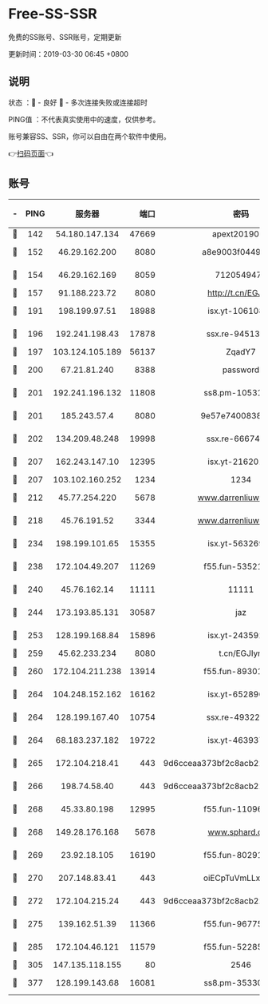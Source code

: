 # Free-SS-SSR

免费的SS账号、SSR账号，定期更新

更新时间：2019-03-30 06:45 +0800

## 说明

状态     ：🙂 - 良好 🙁 - 多次连接失败或连接超时

PING值   ：不代表真实使用中的速度，仅供参考。

账号兼容SS、SSR，你可以自由在两个软件中使用。

👉[扫码页面](https://liesauer.github.io/Free-SS-SSR/)👈

## 账号

|-|PING|服务器|端口|密码|加密方式|区域|
|:----:|:----:|:-----:|-----:|:----:|:----:|:----:|
|🙂|142|54.180.147.134|47669|apext2019001|chacha20|KR|
|🙂|152|46.29.162.200|8080|a8e9003f0449cea5|chacha20-ietf|RU|
|🙂|154|46.29.162.169|8059|7120549471|aes-256-cfb||
|🙂|157|91.188.223.72|8080|http://t.cn/EGJIyrl|rc4-md5|RU|
|🙂|191|198.199.97.51|18988|isx.yt-10610872|aes-256-cfb|US|
|🙂|196|192.241.198.43|17878|ssx.re-94513263|aes-256-cfb|US|
|🙂|197|103.124.105.189|56137|ZqadY7|chacha20|US|
|🙂|200|67.21.81.240|8388|password|aes-256-cfb|US|
|🙂|201|192.241.196.132|11808|ss8.pm-10531723|aes-256-cfb|US|
|🙂|201|185.243.57.4|8080|9e57e7400838a01e|chacha20-ietf|US|
|🙂|202|134.209.48.248|19998|ssx.re-66674376|aes-256-cfb|US|
|🙂|207|162.243.147.10|12395|isx.yt-21620171|aes-256-cfb|US|
|🙂|207|103.102.160.252|1234|1234|rc4-md5|JP|
|🙂|212|45.77.254.220|5678|www.darrenliuwei.com|aes-256-cfb|SG|
|🙂|218|45.76.191.52|3344|www.darrenliuwei.com|aes-256-cfb|JP|
|🙂|234|198.199.101.65|15355|isx.yt-56326959|aes-256-cfb|US|
|🙂|238|172.104.49.207|11269|f55.fun-53521114|aes-256-cfb|SG|
|🙂|240|45.76.162.14|11111|11111|aes-256-cfb|SG|
|🙂|244|173.193.85.131|30587|jaz|aes-256-cfb|US|
|🙂|253|128.199.168.84|15896|isx.yt-24359224|aes-256-cfb|SG|
|🙂|259|45.62.233.234|8080|t.cn/EGJIyrl|rc4-md5|CA|
|🙂|260|172.104.211.238|13914|f55.fun-89301150|aes-256-cfb|US|
|🙂|264|104.248.152.162|16162|isx.yt-65289690|aes-256-cfb|SG|
|🙂|264|128.199.167.40|10754|ssx.re-49322932|aes-256-cfb|SG|
|🙂|264|68.183.237.182|19722|isx.yt-46393764|aes-256-cfb|SG|
|🙂|265|172.104.218.41|443|9d6cceaa373bf2c8acb22e60b6a58be6|aes-256-cfb|US|
|🙂|266|198.74.58.40|443|9d6cceaa373bf2c8acb22e60b6a58be6|aes-256-cfb|US|
|🙂|268|45.33.80.198|12995|f55.fun-11096059|aes-256-cfb|US|
|🙂|268|149.28.176.168|5678|www.sphard.com|aes-256-cfb|AU|
|🙂|269|23.92.18.105|16190|f55.fun-80291265|aes-256-cfb|US|
|🙂|270|207.148.83.41|443|oiECpTuVmLLxk4Ts|aes-256-cfb|AU|
|🙂|272|172.104.215.24|443|9d6cceaa373bf2c8acb22e60b6a58be6|aes-256-cfb|US|
|🙂|275|139.162.51.39|11366|f55.fun-96775690|aes-256-cfb|SG|
|🙂|285|172.104.46.121|11579|f55.fun-52285743|aes-256-cfb|SG|
|🙂|305|147.135.118.155|80|2546|chacha20|US|
|🙂|377|128.199.143.68|16081|ss8.pm-35330221|aes-256-cfb|SG|
